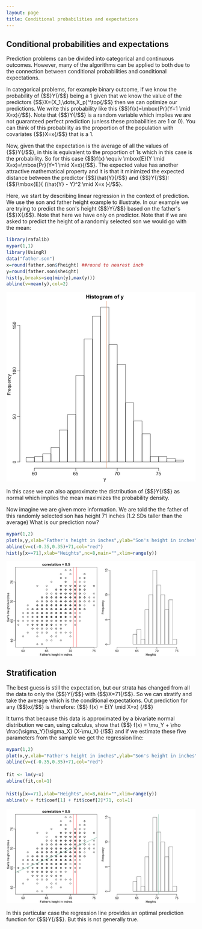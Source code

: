 ```yaml
---
layout: page
title: Conditional probabilities and expectations
---
```




## Conditional probabilities and expectations

Prediction problems can be divided into categorical and continuous outcomes. However, many of the algorithms can be applied to both due to the connection between conditional probabilities and conditional expectations. 

In categorical problems, for example binary outcome, if we know the probability of {$$}Y{/$$} being a 1 given that we know the value of the predictors {$$}X=(X_1,\dots,X_p)^\top{/$$} then we can optimize our predictions. We write this probability like this {$$}f(x)=\mbox{Pr}(Y=1 \mid X=x){/$$}. Note that {$$}Y{/$$} is a random variable which implies we are not guaranteed perfect prediction (unless these probabilities are 1 or 0). You can think of this probability as the proportion of the population with covariates {$$}X=x{/$$} that is a 1.

Now, given that the expectation is the average of all the values of {$$}Y{/$$}, in this is equivalent to the proportion of 1s which in this case is the probability. So for this case {$$}f(x) \equiv \mbox{E}(Y \mid X=x)=\mbox{Pr}(Y=1 \mid X=x){/$$}. The expected value has another attractive mathematical property and it is that it minimized the expected distance between the predictor {$$}\hat{Y}{/$$} and {$$}Y{/$$}: {$$}\mbox{E}\{ (\hat{Y} - Y)^2  \mid  X=x \}{/$$}. 

Here, we start by describing linear regression in the context of prediction. We use the son and father height example to illustrate. In our example we are trying to predict the son's height {$$}Y{/$$} based on the father's {$$}X{/$$}. Note that here we have only on predictor. Note that if we are asked to predict the height of a randomly selected son we would go with the mean:



```r
library(rafalib)
mypar(1,1)
library(UsingR)
data("father.son")
x=round(father.son$fheight) ##round to nearest inch
y=round(father.son$sheight)
hist(y,breaks=seq(min(y),max(y)))
abline(v=mean(y),col=2)
```

![Histogram of son heights.](images/R/conditional_expectation-height_hist-1.png) 

In this case we can also approximate the distribution of {$$}Y{/$$} as normal which implies the mean maximizes the probability density. 

Now imagine we are given more information. We are told the the father of this randomly selected son has height 71 inches (1.2 SDs taller than the average) What is our prediction now? 



```r
mypar(1,2)
plot(x,y,xlab="Father's height in inches",ylab="Son's height in inches",main=paste("correlation =",signif(cor(x,y),2)))
abline(v=c(-0.35,0.35)+71,col="red")
hist(y[x==71],xlab="Heights",nc=8,main="",xlim=range(y))
```

![Son versus father height (left) with the red lines denoting the stratum defined by conditioning on fathers being 71 inches tall. Conditional distribution: son height distribution of stratum defined by 71 inch fathers.](images/R/conditional_expectation-conditional_distribution-1.png) 

<a name="regression"></a>

## Stratification

The best guess is still the expectation, but our strata has changed from all the data to only the {$$}Y{/$$} with {$$}X=71{/$$}. So we can stratify and take the average which is the conditional expectations. Out prediction for any {$$}x{/$$} is therefore:
{$$}
f(x) = E(Y \mid X=x)
{/$$}

It turns that because this data is approximated by a bivariate normal distribution we can, using calculus, show that 
{$$}
f(x) = \mu_Y + \rho \frac{\sigma_Y}{\sigma_X} (X-\mu_X)
{/$$}
and if we estimate these five parameters from the sample we get the regression line:


```r
mypar(1,2)
plot(x,y,xlab="Father's height in inches",ylab="Son's height in inches",main=paste("correlation =",signif(cor(x,y),2)))
abline(v=c(-0.35,0.35)+71,col="red")

fit <- lm(y~x)
abline(fit,col=1)

hist(y[x==71],xlab="Heights",nc=8,main="",xlim=range(y))
abline(v = fit$coef[1] + fit$coef[2]*71, col=1)
```

![Son versus father height showing predicted heights based on regression line (left). Conditional distribution with vertical line representing regression prediction.](images/R/conditional_expectation-regression-1.png) 

In this particular case the regression line provides an optimal prediction function for {$$}Y{/$$}. But this is not generally true.

